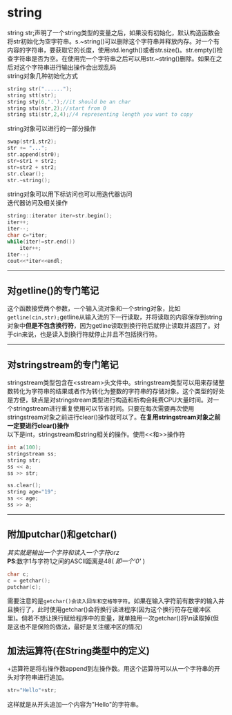 # string
string str;声明了一个string类型的变量之后，如果没有初始化，默认构造函数会将str初始化为空字符串。s.~string()可以删除这个字符串并释放内存。对一个有内容的字符串，要获取它的长度，使用std.length()或者str.size()。str.empty()检查字符串是否为空。在使用完一个字符串之后可以用str.~string()删除。如果在之后对这个字符串进行输出操作会出现乱码  
string对象几种初始化方式
```cpp
string str("......");
string stt(str);
string sty(6,'.');//it should be an char
string stu(str,2);//start from 0
string sti(str,2,4);//4 representing length you want to copy
```
string对象可以进行的一部分操作
```cpp
swap(str1,str2);
str += "...";
str.append(str0);
str=str1 + str2;
str=str2 + str2;
str.clear();
str.~string();
```
string对象可以用下标访问也可以用迭代器访问  
迭代器访问及相关操作
```cpp
string::iterator iter=str.begin();
iter++;
iter--;
char c=*iter;
while(iter!=str.end())
    iter++;
iter--;
cout<<*iter<<endl;
```
---
## 对getline()的专门笔记  
这个函数接受两个参数，一个输入流对象和一个string对象，比如```getline(cin,str);```getline从输入流的下一行读取，并将读取的内容保存到string对象中**但是不包含换行符**，因为getline读取到换行符后就停止读取并返回了。对于cin来说，也是读入到换行符就停止并且不包括换行符。

---
## 对stringstream的专门笔记
stringstream类型包含在\<sstream>头文件中。stringstream类型可以用来存储整数转化为字符串的结果或者作为转化为整数的字符串的存储对象。这个类型的好处是方便，缺点是对stringstream类型进行构造和析构会耗费CPU大量时间。对一个stringstream进行重复使用可以节省时间。只要在每次需要再次使用stringstream对象之前进行clear()操作就可以了。**在复用stringstream对象之前一定要进行clear()操作**  
以下是int，stringstream和string相关的操作。使用<<和>>操作符
```cpp
int a(100);
stringstream ss;
string str;
ss << a;
ss >> str;

ss.clear();
string age="19";
ss << age;
ss >> a;
```

---
## 附加putchar()和getchar()
*其实就是输出一个字符和读入一个字符orz*  
**PS**:数字1与字符1之间的ASCII距离是48( *即一个'0'* )
```cpp
char c;
c = getchar();
putchar(c);
```
需要注意的是```getchar()会读入回车和空格等字符```。如果在输入字符前有数字的输入并且换行了，此时使用getchar()会将换行读进程序(因为这个换行符存在缓冲区里)。倘若不想让换行赋给程序中的变量，就单独用一次getchar()将\n读取掉(但是这也不是保险的做法，最好是关注缓冲区的情况)    
   
## 加法运算符(在String类型中的定义)
+运算符是将右操作数append到左操作数。用这个运算符可以从一个字符串的开头对字符串进行追加。
```cpp
str="Hello"+str;
```
这样就是从开头追加一个内容为"Hello"的字符串。
